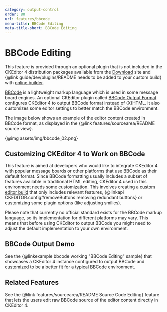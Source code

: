 ```yaml
---
category: output-control
order: 80
url: features/bbcode
menu-title: BBCode Editing
meta-title-short: BBCode Editing
---
```

<!--
Copyright (c) 2003-2025, CKSource Holding sp. z o.o. All rights reserved.
For licensing, see LICENSE.md.
-->

# BBCode Editing

<info-box info="">
 This feature is provided through an optional plugin that is not included in the CKEditor 4 distribution packages available from the <a href="https://ckeditor.com/ckeditor-4/download/">Download</a> site and {@link guide/dev/plugins/README needs to be added to your custom build} with <a href="https://ckeditor.com/cke4/builder">online builder</a>.
</info-box>

[BBCode](http://en.wikipedia.org/wiki/BBCode) is a lightweight markup language which is used in some message board engines. An optional CKEditor plugin called [BBCode Output Format](https://ckeditor.com/cke4/addon/bbcode) configures CKEditor 4 to output BBCode format instead of (X)HTML. It also customizes some editor settings to better match the BBCode environment.

The image below shows an example of the editor content created in BBCode format, as displayed in the {@link features/sourcearea/README source view}.

{@img assets/img/bbcode_02.png}

## Customizing CKEditor 4 to Work on BBCode

This feature is aimed at developers who would like to integrate CKEditor 4 with popular message boards or other platforms that use BBCode as their default format. Since BBCode formatting usually includes a subset of features available in traditional HTML editing, CKEditor 4 used in this environment needs some customization. This involves creating a [custom editor build](https://ckeditor.com/cke4/builder) that only includes relevant features, {@linkapi CKEDITOR.config#removeButtons removing redundant buttons} or customizing some plugin options (like adjusting smilies).

<info-box hint="">
 Please note that currently no official standard exists for the BBCode markup language, so its implementation for different platforms may vary. This means that before using CKEditor to output BBCode you might need to adjust the default implementation to your own environment.
</info-box>

## BBCode Output Demo

See the {@linkexample bbcode working "BBCode Editing" sample} that showcases a CKEditor 4 instance configured to output BBCode and customized to be a better fit for a typical BBCode environment.

## Related Features

See the {@link features/sourcearea/README Source Code Editing} feature that lets the users edit raw BBCode source of the editor content directly in CKEditor 4.
